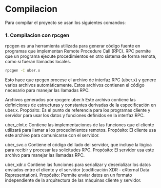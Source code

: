 # Compilacion

Para compilar el proyecto se usan los siguientes comandos:

### 1. Compilacion con rpcgen
rpcgen es una herramienta utilizada para generar código fuente en programas que implementan Remote Procedure Call (RPC). RPC permite que un programa ejecute procedimientos en otro sistema de forma remota, como si fueran llamadas locales.
```sh
rpcgen -C uber.x
```
Esto hace que rpcgen procese el archivo de interfaz RPC (uber.x) y genere varios archivos automáticamente. Estos archivos contienen el código necesario para manejar las llamadas RPC.

Archivos generados por rpcgen:
uber.h
Este archivo contiene las definiciones de estructuras y constantes derivadas de la especificación en uber.x.
Propósito: Es el punto de referencia para los programas cliente y servidor para usar los datos y funciones definidos en la interfaz RPC.

uber_clnt.c
Contiene las implementaciones de las funciones que el cliente utilizará para llamar a los procedimientos remotos.
Propósito: El cliente usa este archivo para comunicarse con el servidor.

uber_svc.c
Contiene el código del lado del servidor, que incluye la lógica para recibir y procesar las solicitudes RPC.
Propósito: El servidor usa este archivo para manejar las llamadas RPC.

uber_xdr.c
Contiene las funciones para serializar y deserializar los datos enviados entre el cliente y el servidor (codificación XDR - eXternal Data Representation).
Propósito: Permite enviar datos en un formato independiente de la arquitectura de las máquinas cliente y servidor.
